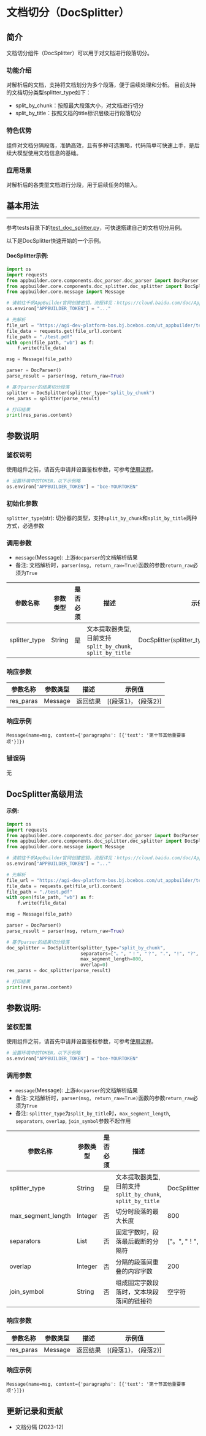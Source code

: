 # 文档切分（DocSplitter）

## 简介
文档切分组件（DocSplitter）可以用于对文档进行段落切分。

### 功能介绍
对解析后的文档，支持将文档划分为多个段落，便于后续处理和分析。
目前支持的文档切分类型splitter_type如下：
*  split_by_chunk：按照最大段落大小，对文档进行切分
*  split_by_title：按照文档的title标识层级进行段落切分

### 特色优势
组件对文档分隔段落，准确高效，且有多种可选策略，代码简单可快速上手，是后续大模型使用文档信息的基础。


### 应用场景
对解析后的各类型文档进行分段，用于后续任务的输入。


## 基本用法
---
参考tests目录下的[test_doc_splitter.py](https://github.com/baidubce/app-builder/blob/master/appbuilder/tests/test_doc_splitter.py)，可快速搭建自己的文档切分用例。

以下是DocSplitter快速开始的一个示例。

#### DocSplitter示例:

```python
import os
import requests
from appbuilder.core.components.doc_parser.doc_parser import DocParser
from appbuilder.core.components.doc_splitter.doc_splitter import DocSplitter
from appbuilder.core.message import Message

# 请前往千帆AppBuilder官网创建密钥，流程详见：https://cloud.baidu.com/doc/AppBuilder/s/Olq6grrt6#1%E3%80%81%E5%88%9B%E5%BB%BA%E5%AF%86%E9%92%A5
os.environ["APPBUILDER_TOKEN"] = "..."

# 先解析
file_url = "https://agi-dev-platform-bos.bj.bcebos.com/ut_appbuilder/test.pdf?authorization=bce-auth-v1/e464e6f951124fdbb2410c590ef9ed2f/2024-01-25T12%3A56%3A15Z/-1/host/b54178fea9be115eafa2a8589aeadfcfaeba20d726f434f871741d4a6cb0c70d"
file_data = requests.get(file_url).content
file_path = "./test.pdf"
with open(file_path, "wb") as f:
    f.write(file_data)

msg = Message(file_path)

parser = DocParser()
parse_result = parser(msg, return_raw=True)

# 基于parser的结果切分段落
splitter = DocSplitter(splitter_type="split_by_chunk")
res_paras = splitter(parse_result)

# 打印结果
print(res_paras.content)
```
## 参数说明

### 鉴权说明
使用组件之前，请首先申请并设置鉴权参数，可参考[使用流程](https://cloud.baidu.com/doc/AppBuilder/s/Olq6grrt6#1%E3%80%81%E5%88%9B%E5%BB%BA%E5%AF%86%E9%92%A5)。
```python
# 设置环境中的TOKEN，以下示例略
os.environ["APPBUILDER_TOKEN"] = "bce-YOURTOKEN"
```

### 初始化参数
`splitter_type`(str): 切分器的类型，支持`split_by_chunk`和`split_by_title`两种方式，必选参数

### 调用参数
* `message`(Message): 上游`docparser`的文档解析结果
* 备注: 文档解析时，`parser(msg, return_raw=True)`函数的参数`return_raw`必须为`True`

|参数名称 |参数类型 |是否必须 |描述 | 示例值    |
|--------|--------|--------|----|--------|
|splitter_type |String  |是 |文本提取器类型, 目前支持`split_by_chunk`, `split_by_title`| DocSplitter(splitter_type="split_by_chunk") |


### 响应参数
|参数名称 | 参数类型 |描述 | 示例值            |
|--------|------|----|----------------|
|res_paras  |Message    |返回结果| [{段落1}， {段落2}] |

### 响应示例
```
Message(name=msg, content={'paragraphs': [{'text': '第十节其他重要事项'}]})
```

### 错误码
无


## DocSplitter高级用法

#### 示例:

```python
import os
import requests
from appbuilder.core.components.doc_parser.doc_parser import DocParser
from appbuilder.core.components.doc_splitter.doc_splitter import DocSplitter
from appbuilder.core.message import Message

# 请前往千帆AppBuilder官网创建密钥，流程详见：https://cloud.baidu.com/doc/AppBuilder/s/Olq6grrt6#1%E3%80%81%E5%88%9B%E5%BB%BA%E5%AF%86%E9%92%A5
os.environ["APPBUILDER_TOKEN"] = "..."

# 先解析
file_url = "https://agi-dev-platform-bos.bj.bcebos.com/ut_appbuilder/test.pdf?authorization=bce-auth-v1/e464e6f951124fdbb2410c590ef9ed2f/2024-01-25T12%3A56%3A15Z/-1/host/b54178fea9be115eafa2a8589aeadfcfaeba20d726f434f871741d4a6cb0c70d"
file_data = requests.get(file_url).content
file_path = "./test.pdf"
with open(file_path, "wb") as f:
    f.write(file_data)

msg = Message(file_path)

parser = DocParser()
parse_result = parser(msg, return_raw=True)

# 基于parser的结果切分段落
doc_splitter = DocSplitter(splitter_type="split_by_chunk",
                           separators=["。", "！", "？", ".", "!", "?", "……", "|\n"],
                           max_segment_length=800,
                           overlap=0)
res_paras = doc_splitter(parse_result)

# 打印结果
print(res_paras.content)
```
## 参数说明:

### 鉴权配置
使用组件之前，请首先申请并设置鉴权参数，可参考[使用流程](https://cloud.baidu.com/doc/AppBuilder/s/Olq6grrt6#1%E3%80%81%E5%88%9B%E5%BB%BA%E5%AF%86%E9%92%A5)。
```python
# 设置环境中的TOKEN，以下示例略
os.environ["APPBUILDER_TOKEN"] = "bce-YOURTOKEN"
```

### 调用参数
* `message`(Message): 上游`docparser`的文档解析结果
* 备注: 文档解析时，`parser(msg, return_raw=True)`函数的参数`return_raw`必须为`True`
*  备注: `splitter_type`为`split_by_title`时，`max_segment_length`, `separators`, `overlap`, `join_symbol`参数不起作用

|参数名称 | 参数类型    | 是否必须 |描述 | 示例值   |
|--------|---------|------|----|-------|
|splitter_type | String  | 是    |文本提取器类型, 目前支持`split_by_chunk`, `split_by_title`| DocSplitter(splitter_type="split_by_chunk") |
|max_segment_length| Integer    | 否    |切分时段落的最大长度|  800   |
|separators| List  | 否    |固定字数时，段落最后截断的分隔符| ["。", "！", "？", ".", "!", "?", "……", "|\n"] |
|overlap| Integer | 否    |分隔的段落间重叠的内容字数| 200     |
|join_symbol| String | 否    |组成固定字数段落时，文本块段落间的链接符| 空字符     |

### 响应参数
|参数名称 | 参数类型 |描述 | 示例值            |
|--------|------|----|----------------|
|res_paras  |Message    |返回结果| [{段落1}， {段落2}] |

### 响应示例
```
Message(name=msg, content={'paragraphs': [{'text': '第十节其他重要事项'}]})
```

## 更新记录和贡献
* 文档分隔 (2023-12)


